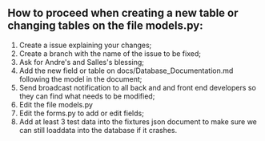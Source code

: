 ## How to proceed when creating a new table or changing tables on the file models.py:
	
1. Create a issue explaining your changes;
2. Create a branch with the name of the issue to be fixed;
3. Ask for Andre's and Salles's blessing;
4. Add the new field or table on docs/Database_Documentation.md following the model in the document;
5. Send broadcast notification to all back and and front end developers so they can find what needs to be modified;
6. Edit the file models.py
8. Edit the forms.py to add or edit fields;
9. Add at least 3 test data into the fixtures json document to make sure we can still loaddata into the database if it crashes.
